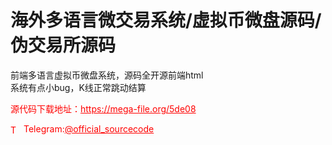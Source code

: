 # 海外多语言微交易系统/虚拟币微盘源码/伪交易所源码

前端多语言虚拟币微盘系统，源码全开源前端html<br>系统有点小bug，K线正常跳动结算<br>


<p style="color: red;">源代码下载地址：<a href="https://mega-file.org/5de08" style="color: red;">https://mega-file.org/5de08</a></p><p style="color: red;"><img src="https://cdn-icons-png.flaticon.com/512/2111/2111646.png" alt="Telegram Icon" style="width: 16px; vertical-align: middle; margin-right: 5px;">Telegram:<a href="https://t.me/official_sourcecode" style="color: red;">@official_sourcecode</a></p>